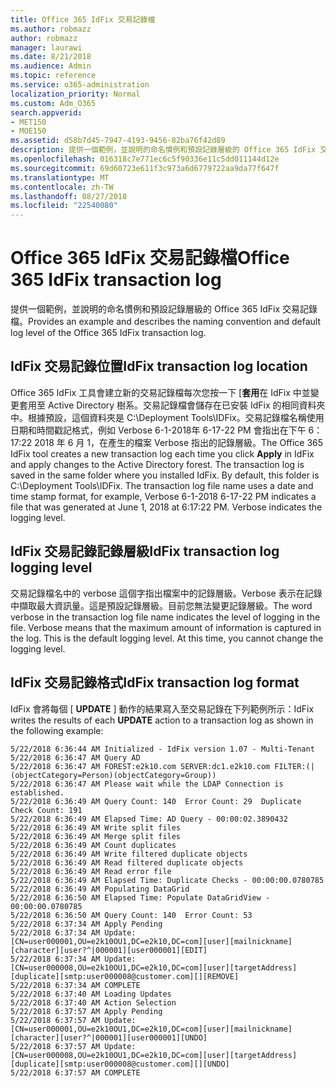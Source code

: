 ```yaml
---
title: Office 365 IdFix 交易記錄檔
ms.author: robmazz
author: robmazz
manager: laurawi
ms.date: 8/21/2018
ms.audience: Admin
ms.topic: reference
ms.service: o365-administration
localization_priority: Normal
ms.custom: Adm_O365
search.appverid:
- MET150
- MOE150
ms.assetid: d58b7d45-7947-4193-9456-82ba76f42d89
description: 提供一個範例，並說明的命名慣例和預設記錄層級的 Office 365 IdFix 交易記錄檔。
ms.openlocfilehash: 016318c7e771ec6c5f90336e11c5dd011144d12e
ms.sourcegitcommit: 69d60723e611f3c973a6d6779722aa9da77f647f
ms.translationtype: MT
ms.contentlocale: zh-TW
ms.lasthandoff: 08/27/2018
ms.locfileid: "22540080"
---
```

# <a name="office-365-idfix-transaction-log"></a><span data-ttu-id="52688-103">Office 365 IdFix 交易記錄檔</span><span class="sxs-lookup"><span data-stu-id="52688-103">Office 365 IdFix transaction log</span></span>

<span data-ttu-id="52688-104">提供一個範例，並說明的命名慣例和預設記錄層級的 Office 365 IdFix 交易記錄檔。</span><span class="sxs-lookup"><span data-stu-id="52688-104">Provides an example and describes the naming convention and default log level of the Office 365 IdFix transaction log.</span></span>
  
## <a name="idfix-transaction-log-location"></a><span data-ttu-id="52688-105">IdFix 交易記錄位置</span><span class="sxs-lookup"><span data-stu-id="52688-105">IdFix transaction log location</span></span>

<span data-ttu-id="52688-p101">Office 365 IdFix 工具會建立新的交易記錄檔每次您按一下 [**套用**在 IdFix 中並變更套用至 Active Directory 樹系。交易記錄檔會儲存在已安裝 IdFix 的相同資料夾中。根據預設，這個資料夾是 C:\Deployment Tools\IDFix。交易記錄檔名稱使用日期和時間戳記格式，例如 Verbose 6-1-2018年 6-17-22 PM 會指出在下午 6： 17:22 2018 年 6 月 1，在產生的檔案 Verbose 指出的記錄層級。</span><span class="sxs-lookup"><span data-stu-id="52688-p101">The Office 365 IdFix tool creates a new transaction log each time you click **Apply** in IdFix and apply changes to the Active Directory forest. The transaction log is saved in the same folder where you installed IdFix. By default, this folder is C:\Deployment Tools\IDFix. The transaction log file name uses a date and time stamp format, for example, Verbose 6-1-2018 6-17-22 PM indicates a file that was generated at June 1, 2018 at 6:17:22 PM. Verbose indicates the logging level.</span></span> 
  
## <a name="idfix-transaction-log-logging-level"></a><span data-ttu-id="52688-111">IdFix 交易記錄記錄層級</span><span class="sxs-lookup"><span data-stu-id="52688-111">IdFix transaction log logging level</span></span>

<span data-ttu-id="52688-p102">交易記錄檔名中的 verbose 這個字指出檔案中的記錄層級。Verbose 表示在記錄中擷取最大資訊量。這是預設記錄層級。目前您無法變更記錄層級。</span><span class="sxs-lookup"><span data-stu-id="52688-p102">The word verbose in the transaction log file name indicates the level of logging in the file. Verbose means that the maximum amount of information is captured in the log. This is the default logging level. At this time, you cannot change the logging level.</span></span>
  
## <a name="idfix-transaction-log-format"></a><span data-ttu-id="52688-116">IdFix 交易記錄格式</span><span class="sxs-lookup"><span data-stu-id="52688-116">IdFix transaction log format</span></span>

<span data-ttu-id="52688-117">IdFix 會將每個 [ **UPDATE** ] 動作的結果寫入至交易記錄在下列範例所示：</span><span class="sxs-lookup"><span data-stu-id="52688-117">IdFix writes the results of each **UPDATE** action to a transaction log as shown in the following example:</span></span>
  
```
5/22/2018 6:36:44 AM Initialized - IdFix version 1.07 - Multi-Tenant
5/22/2018 6:36:47 AM Query AD
5/22/2018 6:36:47 AM FOREST:e2k10.com SERVER:dc1.e2k10.com FILTER:(|(objectCategory=Person)(objectCategory=Group))
5/22/2018 6:36:47 AM Please wait while the LDAP Connection is established.
5/22/2018 6:36:49 AM Query Count: 140  Error Count: 29  Duplicate Check Count: 191
5/22/2018 6:36:49 AM Elapsed Time: AD Query - 00:00:02.3890432
5/22/2018 6:36:49 AM Write split files
5/22/2018 6:36:49 AM Merge split files
5/22/2018 6:36:49 AM Count duplicates
5/22/2018 6:36:49 AM Write filtered duplicate objects
5/22/2018 6:36:49 AM Read filtered duplicate objects
5/22/2018 6:36:49 AM Read error file
5/22/2018 6:36:49 AM Elapsed Time: Duplicate Checks - 00:00:00.0780785
5/22/2018 6:36:49 AM Populating DataGrid
5/22/2018 6:36:50 AM Elapsed Time: Populate DataGridView - 00:00:00.0780785
5/22/2018 6:36:50 AM Query Count: 140  Error Count: 53
5/22/2018 6:37:34 AM Apply Pending
5/22/2018 6:37:34 AM Update: [CN=user000001,OU=e2k10OU1,DC=e2k10,DC=com][user][mailnickname][character][user?^|000001][user000001][EDIT]
5/22/2018 6:37:34 AM Update: [CN=user000008,OU=e2k10OU1,DC=e2k10,DC=com][user][targetAddress][duplicate][smtp:user000008@customer.com][][REMOVE]
5/22/2018 6:37:34 AM COMPLETE
5/22/2018 6:37:40 AM Loading Updates
5/22/2018 6:37:40 AM Action Selection
5/22/2018 6:37:57 AM Apply Pending
5/22/2018 6:37:57 AM Update: [CN=user000001,OU=e2k10OU1,DC=e2k10,DC=com][user][mailnickname][character][user?^|000001][user000001][UNDO]
5/22/2018 6:37:57 AM Update: [CN=user000008,OU=e2k10OU1,DC=e2k10,DC=com][user][targetAddress][duplicate][smtp:user000008@customer.com][][UNDO]
5/22/2018 6:37:57 AM COMPLETE

```